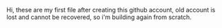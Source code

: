 Hi, these are my first file after creating this github account, old account is lost and cannot be recovered, so i'm building again from scratch.
